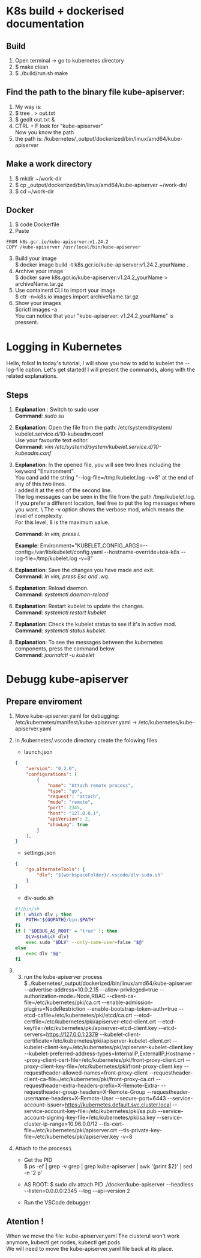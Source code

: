 # K8s build + dockerised documentation

Build
-

1. Open terminal -> go to kubernetes directory
2. \$ make clean
3. \$ ./build/run.sh make

Find the path to the binary file kube-apiserver:
-

1. My way is:
2. \$ tree . > out.txt
3. \$ gedit out.txt &
4. CTRL + F look for "kube-apiserver" \
 Now you know the path
5. the path is: /kubernetes/_output/dockerized/bin/linux/amd64/kube-apiserver

Make a work directory
-

1. \$ mkdir ~/work-dir
2. \$ cp _output/dockerized/bin/linux/amd64/kube-apiserver ~/work-dir/
3. \$ cd ~/work-dir

Docker
-

1. $ code Dockerfile
2. Paste
```docker
FROM k8s.gcr.io/kube-apiserver:v1.24.2
COPY /kube-apiserver /usr/local/bin/kube-apiserver

```
3. Build your image\
$ docker image build -t k8s.gcr.io/kube-apiserver:v1.24.2_yourName .
4. Archive your image\
$ docker save k8s.gcr.io/kube-apiserver:v1.24.2_yourName > archiveName.tar.gz
5. Use containerd CLI to import your image\
$ ctr -n=k8s.io images import archiveName.tar.gz 
6. Show your images\
$crictl images -a\
You can notice that your "kube-apiserver: v1.24.2_yourName" is pressent.

# Logging in Kubernetes

Hello, folks! In today's tutorial, I will show you how to add to kubelet the --log-file option.
Let's get started!
I will present the commands, along with the related explanations.


Steps
-

1. **Explanation** : Switch to sudo user \
   **Command**: *sudo su*

2.  **Explanation**: Open the file from the path: /etc/systemd/system/ kubelet.service.d/10-kubeadm.conf \
                 Use your favourite text editor. \
    **Command**: *vim /etc/systemd/system/kubelet.service.d/10-kubeadm.conf*

3.  **Explanation**: In the opened file, you will see two lines including the keyword "Environment". \
                 You cand add the string "--log-file=/tmp/kubelet.log -v=8" at the end of any of this two lines. \
                 I added it at the end of the second line. \
                 The log messages can be seen in the file from the path /tmp/kubelet.log. If you prefer a different location,
                 feel free to put the log messages where you want. \ The -v option shows the verbose mod, which means the level of complexity. \
                 For this level, 8 is the maximum value.

    **Command**: *In vim, press i.*

    **Example**: Environment="KUBELET_CONFIG_ARGS=--config=/var/lib/kubelet/config.yaml --hostname-override=ixia-k8s --log-file=/tmp/kubelet.log -v=8"

4.  **Explanation**: Save the changes you have made and exit. \
    **Command**: *In vim, press Esc and :wq.*

5.  **Explanation**: Reload daemon. \
    **Command**: *systemctl daemon-reload*

6.  **Explanation**: Restart kubelet to update the changes. \
    **Command**: *systemctl restart kubelet*

7.  **Explanation**: Check the kubelet status to see if it's in active mod. \
    **Command**: *systemctl status kubelet.*

8.  **Explanation**: To see the messages between the kubernetes components, press the command below. \
    **Command**: *journalctl -u kubelet*


# Debugg kube-apiserver

Prepare enviroment
-

1. Move kube-apiserver.yaml for debugging:\
/etc/kubernetes/manifest/kube-apiserver.yaml -> /etc/kubernetes/kube-apiserver.yaml
2. In /kubernetes/.vscode directory create the folowing files
    * launch.json
    ```json
    {
        "version": "0.2.0",
        "configurations": [
            {
                "name": "Attach remote process",
                "type": "go",
                "request": "attach",
                "mode": "remote",
                "port": 2345,
                "host": "127.0.0.1",
                "apiVersion": 2,
                "showLog": true
            }
        ],
    }
    ```

    * settings.json
    ```json
    {
        "go.alternateTools": {
            "dlv": "${workspaceFolder}/.vscode/dlv-sudo.sh"
        }
    }
    ```

    * dlv-sudo.sh
    ```sh
    #!/bin/sh
    if ! which dlv ; then
        PATH="${GOPATH}/bin:$PATH"
    fi
    if [ "$DEBUG_AS_ROOT" = "true" ]; then
        DLV=$(which dlv)
        exec sudo "$DLV" --only-same-user=false "$@"
    else
        exec dlv "$@"
    fi
    ```
3. 3) run the kube-apiserver process\
$ ./kubernetes/_output/dockerized/bin/linux/amd64/kube-apiserver --advertise-address=10.0.2.15 --allow-privileged=true --authorization-mode=Node,RBAC --client-ca-file=/etc/kubernetes/pki/ca.crt --enable-admission-plugins=NodeRestriction --enable-bootstrap-token-auth=true --etcd-cafile=/etc/kubernetes/pki/etcd/ca.crt --etcd-certfile=/etc/kubernetes/pki/apiserver-etcd-client.crt --etcd-keyfile=/etc/kubernetes/pki/apiserver-etcd-client.key --etcd-servers=https://127.0.0.1:2379 --kubelet-client-certificate=/etc/kubernetes/pki/apiserver-kubelet-client.crt --kubelet-client-key=/etc/kubernetes/pki/apiserver-kubelet-client.key --kubelet-preferred-address-types=InternalIP,ExternalIP,Hostname --proxy-client-cert-file=/etc/kubernetes/pki/front-proxy-client.crt --proxy-client-key-file=/etc/kubernetes/pki/front-proxy-client.key --requestheader-allowed-names=front-proxy-client --requestheader-client-ca-file=/etc/kubernetes/pki/front-proxy-ca.crt --requestheader-extra-headers-prefix=X-Remote-Extra- --requestheader-group-headers=X-Remote-Group --requestheader-username-headers=X-Remote-User --secure-port=6443 --service-account-issuer=https://kubernetes.default.svc.cluster.local --service-account-key-file=/etc/kubernetes/pki/sa.pub --service-account-signing-key-file=/etc/kubernetes/pki/sa.key --service-cluster-ip-range=10.96.0.0/12 --tls-cert-file=/etc/kubernetes/pki/apiserver.crt --tls-private-key-file=/etc/kubernetes/pki/apiserver.key -v=8

4. Attach to the process:\
    * Get the PID\
    $ ps -ef | grep -v grep | grep kube-apiserver | awk '{print $2}' | sed -n '2 p'

    * AS ROOT: $ sudo dlv attach PID ./docker/kube-apiserver --headless --listen=0.0.0.0:2345 --log --api-version 2

    * Run the VSCode debugger

Atention !
-
When we move the file: kube-apiserver.yaml
The clusterul won't work anymore, kubectl get nodes, kubectl get pods\
We will need to move the kube-apiserver.yaml file back at its place.